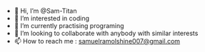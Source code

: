- 👋 Hi, I’m @Sam-Titan
- 👀 I’m interested in coding
- 🌱 I’m currently practising programing
- 💞️ I’m looking to collaborate with anybody with similar interests
- 📫 How to reach me : samuelramolshine007@gmail.com

<!---
Sam-Titan/Sam-Titan is a ✨ special ✨ repository because its `README.md` (this file) appears on your GitHub profile.
You can click the Preview link to take a look at your changes.
--->
